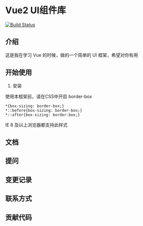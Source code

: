 # Vue2 UI组件库

[![Build Status](https://app.travis-ci.com/hais-hbh/vue2-simple-ui.svg?branch=master)](https://app.travis-ci.com/hais-hbh/vue2-simple-ui)

## 介绍

这是我在学习 Vue 的时候，做的一个简单的 UI 框架，希望对你有用

## 开始使用

1. 安装

使用本框架前，请在CSS中开启 border-box

```angular2css
*{box-sizing: border-box;}
*::before{box-sizing: border-box;}
*::after{box-sizing: border-box;}
```

IE 8 及以上浏览器都支持此样式

## 文档

## 提问

## 变更记录

## 联系方式

## 贡献代码

